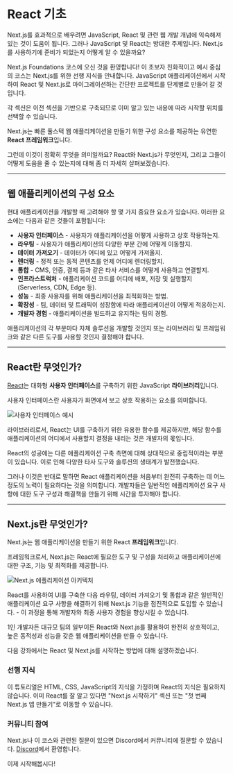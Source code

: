 # React 기초

Next.js를 효과적으로 배우려면 JavaScript, React 및 관련 웹 개발 개념에 익숙해져 있는 것이 도움이 됩니다. 그러나 JavaScript 및 React는 방대한 주제입니다. Next.js를 사용하기에 준비가 되었는지 어떻게 알 수 있을까요?

Next.js Foundations 코스에 오신 것을 환영합니다! 이 초보자 친화적이고 예시 중심의 코스는 Next.js를 위한 선행 지식을 안내합니다. JavaScript 애플리케이션에서 시작하여 React 및 Next.js로 마이그레이션하는 간단한 프로젝트를 단계별로 만들어 갈 것입니다.

각 섹션은 이전 섹션을 기반으로 구축되므로 이미 알고 있는 내용에 따라 시작할 위치를 선택할 수 있습니다.

Next.js는 빠른 풀스택 웹 애플리케이션을 만들기 위한 구성 요소를 제공하는 유연한 **React 프레임워크**입니다.

그런데 이것이 정확히 무엇을 의미일까요? React와 Next.js가 무엇인지, 그리고 그들이 어떻게 도움을 줄 수 있는지에 대해 좀 더 자세히 살펴보겠습니다.

&#x20;

***

&#x20;

## 웹 애플리케이션의 구성 요소

현대 애플리케이션을 개발할 때 고려해야 할 몇 가지 중요한 요소가 있습니다. 이러한 요소에는 다음과 같은 것들이 포함됩니다:

* **사용자 인터페이스** - 사용자가 애플리케이션을 어떻게 사용하고 상호 작용하는지.
* **라우팅** - 사용자가 애플리케이션의 다양한 부분 간에 어떻게 이동할지.
* **데이터 가져오기** - 데이터가 어디에 있고 어떻게 가져올지.
* **렌더링** - 정적 또는 동적 콘텐츠를 언제 어디에 렌더링할지.
* **통합** - CMS, 인증, 결제 등과 같은 타사 서비스를 어떻게 사용하고 연결할지.
* **인프라스트럭처** - 애플리케이션 코드를 어디에 배포, 저장 및 실행할지(Serverless, CDN, Edge 등).
* **성능** - 최종 사용자를 위해 애플리케이션을 최적화하는 방법.
* **확장성** - 팀, 데이터 및 트래픽이 성장함에 따라 애플리케이션이 어떻게 적응하는지.
* **개발자 경험** - 애플리케이션을 빌드하고 유지하는 팀의 경험.

애플리케이션의 각 부분마다 자체 솔루션을 개발할 것인지 또는 라이브러리 및 프레임워크와 같은 다른 도구를 사용할 것인지 결정해야 합니다.

&#x20;

***

&#x20;

## React란 무엇인가?

[React](https://react.dev/learn)는 대화형 **사용자 인터페이스**를 구축하기 위한 JavaScript **라이브러리**입니다.

사용자 인터페이스란 사용자가 화면에서 보고 상호 작용하는 요소를 의미합니다.

![사용자 인터페이스 예시](https://nextjs.org/\_next/image?url=%2Fstatic%2Fimages%2Flearn%2Ffoundations%2Fuser-interface.png\&w=1920\&q=75\&dpl=dpl\_2zF9yAfFKuG11Ain2bNSi9jU6a74)

라이브러리로서, React는 UI를 구축하기 위한 유용한 함수를 제공하지만, 해당 함수를 애플리케이션의 어디에서 사용할지 결정을 내리는 것은 개발자의 몫입니다.

React의 성공에는 다른 애플리케이션 구축 측면에 대해 상대적으로 중립적이라는 부분이 있습니다. 이로 인해 다양한 타사 도구와 솔루션의 생태계가 발전했습니다.

그러나 이것은 반대로 말하면 React 애플리케이션을 처음부터 완전히 구축하는 데 어느 정도의 노력이 필요하다는 것을 의미합니다. 개발자들은 일반적인 애플리케이션 요구 사항에 대한 도구 구성과 해결책을 만들기 위해 시간을 투자해야 합니다.

&#x20;

***

&#x20;

## Next.js란 무엇인가?

Next.js는 웹 애플리케이션을 만들기 위한 React **프레임워크**입니다.

프레임워크로서, Next.js는 React에 필요한 도구 및 구성을 처리하고 애플리케이션에 대한 구조, 기능 및 최적화를 제공합니다.

![Next.js 애플리케이션 아키텍처](https://nextjs.org/\_next/image?url=%2Fstatic%2Fimages%2Flearn%2Ffoundations%2Fnext-app.png\&w=1920\&q=75\&dpl=dpl\_2zF9yAfFKuG11Ain2bNSi9jU6a74)

React를 사용하여 UI를 구축한 다음 라우팅, 데이터 가져오기 및 통합과 같은 일반적인 애플리케이션 요구 사항을 해결하기 위해 Next.js 기능을 점진적으로 도입할 수 있습니다. - 이 과정을 통해 개발자와 최종 사용자 경험을 향상시킬 수 있습니다.

1인 개발자든 대규모 팀의 일부이든 React와 Next.js를 활용하여 완전히 상호적이고, 높은 동적성과 성능을 갖춘 웹 애플리케이션을 만들 수 있습니다.

다음 강좌에서는 React 및 Next.js를 시작하는 방법에 대해 설명하겠습니다.

### 선행 지식

이 튜토리얼은 HTML, CSS, JavaScript의 지식을 가정하며 React의 지식은 필요하지 않습니다. 이미 React를 잘 알고 있다면 "Next.js 시작하기" 섹션 또는 "첫 번째 Next.js 앱 만들기"로 이동할 수 있습니다.

### 커뮤니티 참여

Next.js나 이 코스와 관련된 질문이 있으면 Discord에서 커뮤니티에 질문할 수 있습니다. [Discord](https://discord.gg/Q3AsD4efFC)에서 환영합니다.

이제 시작해봅시다!
